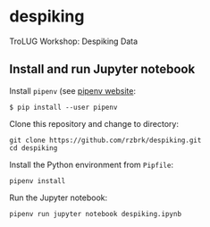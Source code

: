 # despiking
TroLUG Workshop: Despiking Data

## Install and run Jupyter notebook

Install `pipenv` (see [pipenv website](https://pipenv.pypa.io/en/latest/install/#installing-pipenv):
```
$ pip install --user pipenv
```
Clone this repository and change to directory:
```
git clone https://github.com/rzbrk/despiking.git
cd despiking
```
Install the Python environment from `Pipfile`:
```
pipenv install
```
Run the Jupyter notebook:
```
pipenv run jupyter notebook despiking.ipynb
```
